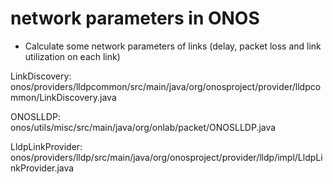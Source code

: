 # network parameters in ONOS
- Calculate some network parameters of links (delay, packet loss and link utilization on each link)

LinkDiscovery: onos/providers/lldpcommon/src/main/java/org/onosproject/provider/lldpcommon/LinkDiscovery.java

ONOSLLDP: onos/utils/misc/src/main/java/org/onlab/packet/ONOSLLDP.java

LldpLinkProvider: onos/providers/lldp/src/main/java/org/onosproject/provider/lldp/impl/LldpLinkProvider.java

